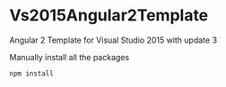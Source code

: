 # Vs2015Angular2Template
Angular 2 Template for Visual Studio 2015 with update 3

Manually install all the packages

`npm install`
